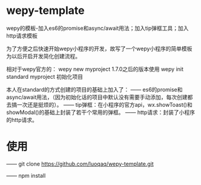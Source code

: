 # wepy-template
wepy的模板-加入es6的promise和async/await用法；加入tip弹框工具；加入http请求模板

为了方便之后快速开始wepy小程序的开发，故写了一个wepy小程序的简单模板为以后开启开发简化创建流程。

相对于wepy官方的：
wepy new myproject
1.7.0之后的版本使用 wepy init standard myproject 初始化项目

本人在standard的方式创建的项目的基础上加入了：
 —— es6的promise和async/await用法，（因为初始化话的项目中默认没有需要手动添加，每次创建都去搞一次还是挺烦的）。
 —— tip弹框：在小程序的官方api，wx.showToast()和showModal()的基础上封装了若干个常用的弹框。
 —— http请求：封装了小程序的http请求。
 
# 使用
 —— git clone https://github.com/luoqaq/wepy-template.git
 
 —— npm install
